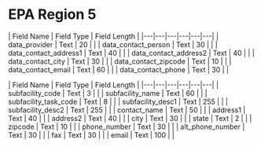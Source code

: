 # EPA Region 5

|  Field Name |  Field Type |  Field Length |
|---|---|---|---|---|---|
| data_provider  | Text  | 20  |   | 
| data_contact_person | Text  | 30  |   | 
| data_contact_address1  | Text   |  40 |   | 
| data_contact_address2  | Text   |  40 |   | 
| data_contact_city  | Text   |  30 |   | 
| data_contact_zipcode  | Text   |  10 |   | 
| data_contact_email  | Text   |  60 |   | 
| data_contact_phone  | Text   |  30 |   | 

|  Field Name |  Field Type |  Field Length |
|---|---|---|---|---|---|
| subfacility_code  | Text   |  3 |   |
| subfacility_name  | Text   |  60 |   |
| subfacility_task_code  | Text   |  8 |   |
| subfacility_desc1  | Text   |  255 |   |
| subfacility_desc2  | Text   |  255 |   |
| contact_name  | Text   |  50 |   |
| address1  | Text   |  40 |   |
| address2  | Text   |  40 |   |
| city  | Text   |  30 |   |
| state  | Text   |  2 |   |
| zipcode  | Text   |  10 |   |
| phone_number  | Text   |  30 |   |
| alt_phone_number  | Text   |  30 |   |
| fax  | Text   |  30 |   |
| email  | Text   |  100 |   |
